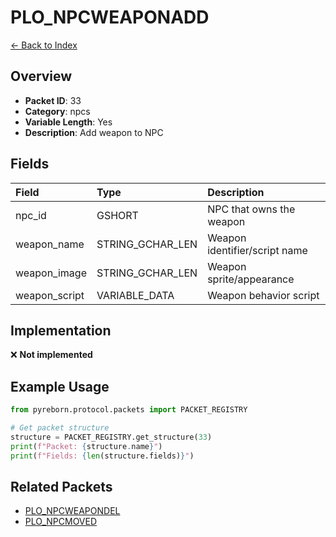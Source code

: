 # PLO_NPCWEAPONADD

[← Back to Index](../index.md)

## Overview

- **Packet ID**: 33
- **Category**: npcs
- **Variable Length**: Yes
- **Description**: Add weapon to NPC

## Fields

| Field | Type | Description |
|:------|:-----|:------------|
| npc_id | GSHORT | NPC that owns the weapon |
| weapon_name | STRING_GCHAR_LEN | Weapon identifier/script name |
| weapon_image | STRING_GCHAR_LEN | Weapon sprite/appearance |
| weapon_script | VARIABLE_DATA | Weapon behavior script |

## Implementation

❌ **Not implemented**

## Example Usage

```python
from pyreborn.protocol.packets import PACKET_REGISTRY

# Get packet structure
structure = PACKET_REGISTRY.get_structure(33)
print(f"Packet: {structure.name}")
print(f"Fields: {len(structure.fields)}")
```

## Related Packets

- [PLO_NPCWEAPONDEL](PLO_NPCWEAPONDEL.md)
- [PLO_NPCMOVED](PLO_NPCMOVED.md)
